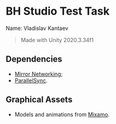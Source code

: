 # BH Studio Test Task

Name: Vladislav Kantaev

> Made with Unity 2020.3.34f1

## Dependencies

- [Mirror Networking](https://mirror-networking.com/);
- [ParallelSync](https://github.com/VeriorPies/ParrelSync).


## Graphical Assets

- Models and animations from [Mixamo](https://www.mixamo.com/).